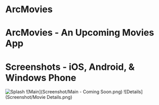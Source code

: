 # ArcMovies
ArcMovies - An Upcoming Movies App
===============

Screenshots - iOS, Android, & Windows Phone
===
![Splash](Screenshot/MovieSplash.png)
![Main](Screenshot/Main - Coming Soon.png)
![Details](Screenshot/Movie Details.png)
